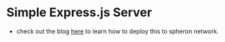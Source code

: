 # Simple Express.js Server 
- check out the blog [here](https://programmersoham.hashnode.dev/deploying-expressjs-server-with-docker-on-spheron-compute) to learn how to deploy this to spheron network.